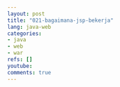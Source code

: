 ```yaml
---
layout: post
title: "021-bagaimana-jsp-bekerja"
lang: java-web
categories:
- java
- web
- war
refs: []
youtube: 
comments: true
---
```


